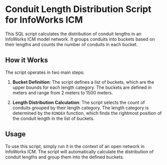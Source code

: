 # Conduit Length Distribution Script for InfoWorks ICM

This SQL script calculates the distribution of conduit lengths in an InfoWorks ICM model network. It groups conduits into buckets based on their lengths and counts the number of conduits in each bucket.

## How it Works

The script operates in two main steps:

1. **Bucket Definition**: The script defines a list of buckets, which are the upper bounds for each length category. The buckets are defined in meters and range from 2 meters to 1500 meters.

2. **Length Distribution Calculation**: The script selects the count of conduits grouped by their length category. The length category is determined by the `RINDEX` function, which finds the rightmost position of the conduit length in the list of buckets.

## Usage

To use this script, simply run it in the context of an open network in InfoWorks ICM. The script will automatically calculate the distribution of conduit lengths and group them into the defined buckets.